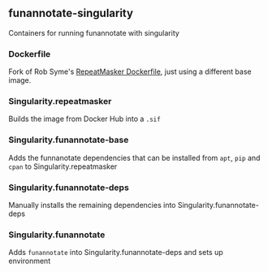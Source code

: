 ## funannotate-singularity

Containers for running funannotate with singularity

### Dockerfile

Fork of Rob Syme's [RepeatMasker Dockerfile](https://github.com/robsyme/nextflow-annotate/tree/master/Dockerfiles/RepeatMasker-onbuild), just using a different base image.

### Singularity.repeatmasker

Builds the image from Docker Hub into a `.sif`

### Singularity.funannotate-base

Adds the funnanotate dependencies that can be installed from `apt`, `pip` and `cpan` to Singularity.repeatmasker

### Singularity.funannotate-deps

Manually installs the remaining dependencies into Singularity.funannotate-deps

### Singularity.funannotate

Adds `funannotate` into Singularity.funannotate-deps and sets up environment

